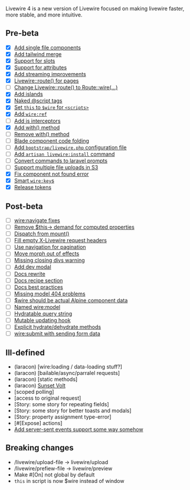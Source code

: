 
Livewire 4 is a new version of Livewire focused on making livewire faster, more stable, and more intuitive.

## Pre-beta
- [x] [Add single file components](single-file-components.md)
- [x] [Add tailwind merge](tailwind-merge.md)
- [x] [Support for slots](component-slots.md)
- [x] [Support for attributes](component-attributes.md)
- [x] [Add streaming improvements](streaming.md)
- [x] [Livewire::route() for pages](livewire-route.md)
- [ ] [Change Livewire::route() to Route::wire(...)](livewire-route.md)
- [x] [Add islands](islands.md)
- [x] [Naked @script tags](naked-scripts.md)
- [x] [Set `this` to `$wire` for `<scripts>`](this-wire.md)
- [x] [Add `wire:ref`](wire-ref.md)
- [ ] [Add js interceptors](interceptors.md)
- [x] [Add with() method](add-with-method.md)
- [ ] [Remove with() method](remove-with-method.md)
- [ ] [Blade component code folding](code-folding.md)
- [ ] [Add `bootstrap/livewire.php` configuration file](configuration.md)
- [ ] [Add `artisan livewire:install` command](install-command.md)
- [ ] [Convert commands to laravel prompts](use-prompts.md)
- [ ] [Support multiple file uploads in S3](multiple-file-uploads-s3.md)
- [x] [Fix component not found error](no-component-not-found.md)
- [x] [Smart `wire:key`s](smart-keys.md)
- [x] [Release tokens](release-tokens.md)

## Post-beta
- [ ] [wire:navigate fixes](fix-wire-navigate.md)
- [ ] [Remove $this-> demand for computed properties](remove-this-arrow-for-computeds.md)
- [ ] [Dispatch from mount()](dispatch-from-mount.md)
- [ ] [Fill empty X-Livewire request headers](fill-request-headers.md)
- [ ] [Use navigation for pagination](navigate-pagination.md)
- [ ] [Move morph out of effects](move-morph.md)
- [ ] [Missing closing divs warning](warn-closing-elements.md)
- [ ] [Add dev modal](dev-modal.md)
- [ ] [Docs rewrite](docs-rewrite.md)
- [ ] [Docs recipe section](docs-recipes.md)
- [ ] [Docs best practices](docs-best-practices.md)
- [ ] [Missing model 404 problems](missing-models.md)
- [ ] [$wire should be actual Alpine component data](actual-alpine-component-data.md)
- [ ] [Named wire:model](wire-model-named.md)
- [ ] [Hydratable query string](hydratable-query-string-hook.md)
- [ ] [Mutable updating hook](mutable-update-hook.md)
- [ ] [Explicit hydrate/dehydrate methods](hydration-control.md)
- [ ] [wire:submit with sending form data](wire-submit-form-data.md)

## Ill-defined
* (laracon) [wire:loading / data-loading stuff?]
* (laracon) [bailable/async/parralel requests]
* (laracon) [static methods]
* (laracon) [Sunset Volt](sunset-volt.md)
* [scoped polling]
* [access to original request]
* [Story: some story for repeating fields]
* [Story: some story for better toasts and modals]
* [Story: property assignment type-error]
* [#[Expose] actions]
* [Add server-sent events support some way somehow](sse.md)

## Breaking changes
* /livewire/upload-file -> livewire/upload
* /livewire/prefiew-file -> livewire/preview
* Make #[On] not global by default
* `this` in script is now $wire instead of window